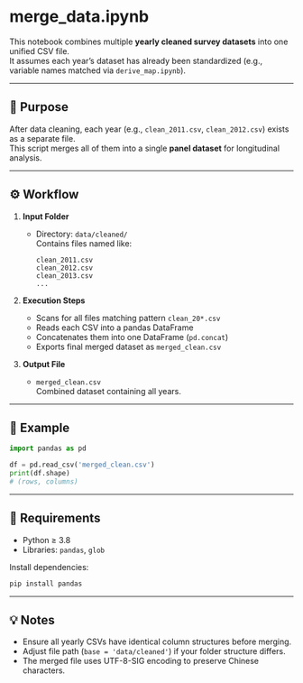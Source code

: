 # merge_data.ipynb

This notebook combines multiple **yearly cleaned survey datasets** into one unified CSV file.  
It assumes each year’s dataset has already been standardized (e.g., variable names matched via `derive_map.ipynb`).

---

## 📘 Purpose
After data cleaning, each year (e.g., `clean_2011.csv`, `clean_2012.csv`) exists as a separate file.  
This script merges all of them into a single **panel dataset** for longitudinal analysis.

---

## ⚙️ Workflow
1. **Input Folder**
   - Directory: `data/cleaned/`  
     Contains files named like:
     ```
     clean_2011.csv
     clean_2012.csv
     clean_2013.csv
     ...
     ```

2. **Execution Steps**
   - Scans for all files matching pattern `clean_20*.csv`
   - Reads each CSV into a pandas DataFrame
   - Concatenates them into one DataFrame (`pd.concat`)
   - Exports final merged dataset as `merged_clean.csv`

3. **Output File**
   - `merged_clean.csv`  
     Combined dataset containing all years.

---

## 🧠 Example
```python
import pandas as pd

df = pd.read_csv('merged_clean.csv')
print(df.shape)
# (rows, columns)
```

---

## 🧾 Requirements
- Python ≥ 3.8  
- Libraries: `pandas`, `glob`

Install dependencies:
```bash
pip install pandas
```

---

## 💡 Notes
- Ensure all yearly CSVs have identical column structures before merging.
- Adjust file path (`base = 'data/cleaned'`) if your folder structure differs.
- The merged file uses UTF-8-SIG encoding to preserve Chinese characters.
